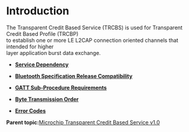 # Introduction

The Transparent Credit Based Service \(TRCBS\) is used for Transparent Credit Based Profile \(TRCBP\)<br /> to establish one or more LE L2CAP connection oriented channels that intended for higher<br /> layer application burst data exchange.

-   **[Service Dependency](GUID-AA1659A8-C8AF-4041-8FF3-0100CDCDB8B2.md)**  

-   **[Bluetooth Specification Release Compatibility](GUID-A507AD4E-54B1-4ADA-A35B-A0F68857391D.md)**  

-   **[GATT Sub-Procedure Requirements](GUID-43241C2D-AFCA-40B7-83A0-D5A7D15E6564.md)**  

-   **[Byte Transmission Order](GUID-E37EED0D-259A-496E-927B-2B3CB7981257.md)**  

-   **[Error Codes](GUID-D770DB31-5F7D-4DB8-A40A-5569B5715B6C.md)**  


**Parent topic:**[Microchip Transparent Credit Based Service v1.0](GUID-C14BCBFE-5169-4BDB-A2F9-7B09FB4DB3F7.md)

